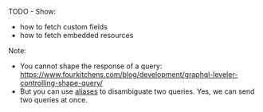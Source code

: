 TODO - Show:
* how to fetch custom fields
* how to fetch embedded resources

Note:
* You cannot shape the response of a query: https://www.fourkitchens.com/blog/development/graphql-leveler-controlling-shape-query/
* But you can use [aliases][Aliases] to disambiguate two queries. Yes, we can send two queries at once.

[Aliases]: https://graphql.org/learn/queries/#aliases

